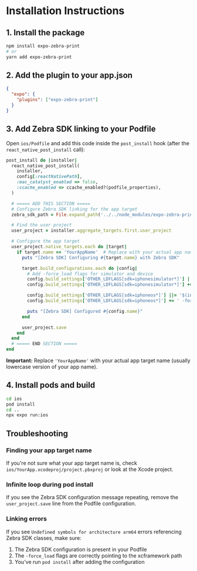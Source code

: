 # Installation Instructions

## 1. Install the package

```bash
npm install expo-zebra-print
# or
yarn add expo-zebra-print
```

## 2. Add the plugin to your app.json

```json
{
  "expo": {
    "plugins": ["expo-zebra-print"]
  }
}
```

## 3. Add Zebra SDK linking to your Podfile

Open `ios/Podfile` and add this code inside the `post_install` hook (after the `react_native_post_install` call):

```ruby
post_install do |installer|
  react_native_post_install(
    installer,
    config[:reactNativePath],
    :mac_catalyst_enabled => false,
    :ccache_enabled => ccache_enabled?(podfile_properties),
  )

  # ===== ADD THIS SECTION =====
  # Configure Zebra SDK linking for the app target
  zebra_sdk_path = File.expand_path('../../node_modules/expo-zebra-print/ios/ZSDK_API.xcframework', __dir__)

  # Find the user project
  user_project = installer.aggregate_targets.first.user_project

  # Configure the app target
  user_project.native_targets.each do |target|
    if target.name == 'YourAppName'  # Replace with your actual app name
      puts "[Zebra SDK] Configuring #{target.name} with Zebra SDK"

      target.build_configurations.each do |config|
        # Add -force_load flags for simulator and device
        config.build_settings['OTHER_LDFLAGS[sdk=iphonesimulator*]'] ||= '$(inherited)'
        config.build_settings['OTHER_LDFLAGS[sdk=iphonesimulator*]'] += ' -force_load "' + zebra_sdk_path + '/ios-arm64_x86_64-simulator/ZSDK_API.a"'

        config.build_settings['OTHER_LDFLAGS[sdk=iphoneos*]'] ||= '$(inherited)'
        config.build_settings['OTHER_LDFLAGS[sdk=iphoneos*]'] += ' -force_load "' + zebra_sdk_path + '/ios-arm64/ZSDK_API.a"'

        puts "[Zebra SDK] Configured #{config.name}"
      end

      user_project.save
    end
  end
  # ===== END SECTION =====
end
```

**Important:** Replace `'YourAppName'` with your actual app target name (usually lowercase version of your app name).

## 4. Install pods and build

```bash
cd ios
pod install
cd ..
npx expo run:ios
```

## Troubleshooting

### Finding your app target name
If you're not sure what your app target name is, check `ios/YourApp.xcodeproj/project.pbxproj` or look at the Xcode project.

### Infinite loop during pod install
If you see the Zebra SDK configuration message repeating, remove the `user_project.save` line from the Podfile configuration.

### Linking errors
If you see `Undefined symbols for architecture arm64` errors referencing Zebra SDK classes, make sure:
1. The Zebra SDK configuration is present in your Podfile
2. The `-force_load` flags are correctly pointing to the xcframework path
3. You've run `pod install` after adding the configuration
